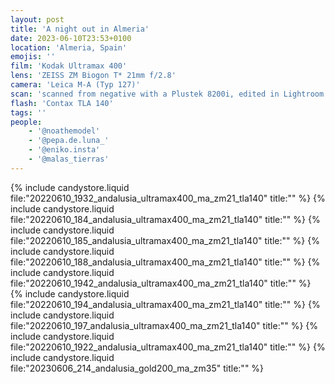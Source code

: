 ```yaml
---
layout: post
title: 'A night out in Almeria'
date: 2023-06-10T23:53+0100
location: 'Almeria, Spain'
emojis: ''
film: 'Kodak Ultramax 400'
lens: 'ZEISS ZM Biogon T* 21mm f/2.8'
camera: 'Leica M-A (Typ 127)'
scan: 'scanned from negative with a Plustek 8200i, edited in Lightroom'
flash: 'Contax TLA 140'
tags: ''
people: 
    - '@noathemodel'
    - '@pepa.de.luna_'
    - '@eniko.insta'
    - '@malas_tierras'
---
```


{% include candystore.liquid file:"20220610_1932_andalusia_ultramax400_ma_zm21_tla140" title:"" %}
{% include candystore.liquid file:"20220610_184_andalusia_ultramax400_ma_zm21_tla140" title:"" %}
{% include candystore.liquid file:"20220610_185_andalusia_ultramax400_ma_zm21_tla140" title:"" %}
{% include candystore.liquid file:"20220610_188_andalusia_ultramax400_ma_zm21_tla140" title:"" %}
{% include candystore.liquid file:"20220610_1942_andalusia_ultramax400_ma_zm21_tla140" title:"" %}
{% include candystore.liquid file:"20220610_194_andalusia_ultramax400_ma_zm21_tla140" title:"" %}
{% include candystore.liquid file:"20220610_197_andalusia_ultramax400_ma_zm21_tla140" title:"" %}
{% include candystore.liquid file:"20220610_1922_andalusia_ultramax400_ma_zm21_tla140" title:"" %}
{% include candystore.liquid file:"20230606_214_andalusia_gold200_ma_zm35" title:"" %}

